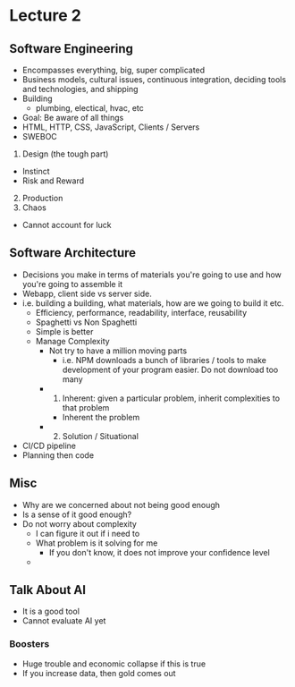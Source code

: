 # Lecture 2

## Software Engineering

- Encompasses everything, big, super complicated
- Business models, cultural issues, continuous integration, deciding tools and technologies, and shipping
- Building
  - plumbing, electical, hvac, etc
- Goal: Be aware of all things
- HTML, HTTP, CSS, JavaScript, Clients / Servers
- SWEBOC

1. Design (the tough part)
  - Instinct
  - Risk and Reward
2. Production
3. Chaos
  - Cannot account for luck



## Software Architecture

- Decisions you make in terms of materials you're going to use and how you're going to assemble it
- Webapp, client side vs server side.
- i.e. building a building, what materials, how are we going to build it etc.
  - Efficiency, performance, readability, interface, reusability
  - Spaghetti vs Non Spaghetti
  - Simple is better
  - Manage Complexity
    - Not try to have a million moving parts
      - i.e. NPM downloads a bunch of libraries / tools to make development of your program easier. Do not download too many
    - 1. Inherent: given a particular problem, inherit complexities to that problem
      - Inherent the problem
    - 2. Solution / Situational
- CI/CD pipeline
- Planning then code

## Misc

- Why are we concerned about not being good enough
- Is a sense of it good enough?
- Do not worry about complexity
  - I can figure it out if i need to
  - What problem is it solving for me
    - If you don't know, it does not improve your confidence level
  - 

## Talk About AI

- It is a good tool
- Cannot evaluate AI yet

### Boosters

- Huge trouble and economic collapse if this is true
- If you increase data, then gold comes out